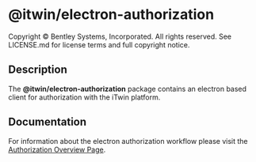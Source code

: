 # @itwin/electron-authorization

Copyright © Bentley Systems, Incorporated. All rights reserved. See LICENSE.md for license terms and full copyright notice.

## Description

The __@itwin/electron-authorization__ package contains an electron based client for authorization with the iTwin platform.

## Documentation

For information about the electron authorization workflow please visit the [Authorization Overview Page](https://developer.bentley.com/apis/overview/authorization/#authorizesinglepageapplicationsspaanddesktopmobileapplicationsnative).
